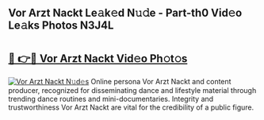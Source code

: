 ## Vor Arzt Nackt Le𝚊k𝚎d N𝚞𝚍e - Part-th0 Vid𝚎o Le𝚊ks Photos N3J4L

# <h2><a href="http://fbah74b.evod.top/?m=Vor+Arzt+Nackt">🔗 👉🔴 Vor Arzt Nackt Vid𝚎o Ph𝚘t𝚘s</a></h2>

[![Vor Arzt Nackt N𝚞d𝚎s](https://i.imgur.com/8V9OHl7.gif)](http://fbah74b.evod.top/?m=Vor+Arzt+Nackt)
Online persona Vor Arzt Nackt and content producer, recognized for disseminating dance and lifestyle material through trending dance routines and mini-documentaries. Integrity and trustworthiness Vor Arzt Nackt are vital for the credibility of a public figure. 
